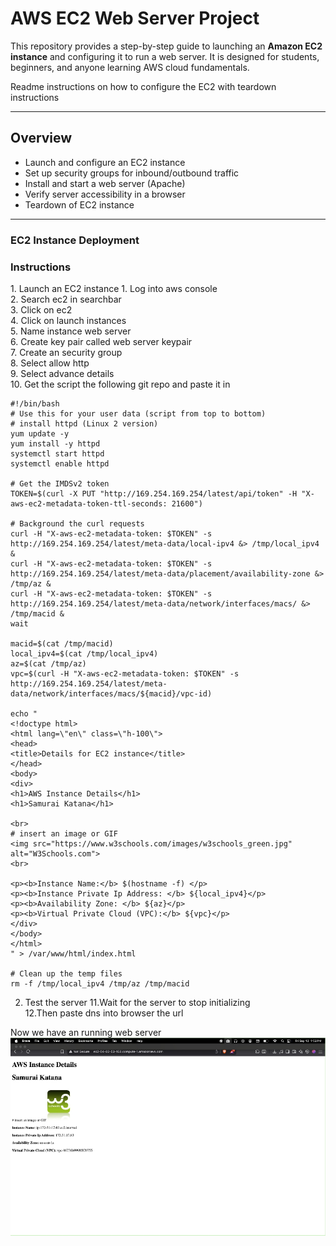 # AWS EC2 Web Server Project

This repository provides a step-by-step guide to launching an **Amazon EC2 instance** and configuring it to run a web server. It is designed for students, beginners, and anyone learning AWS cloud fundamentals.

Readme instructions on how to configure the EC2 with teardown instructions

----

## Overview
- Launch and configure an EC2 instance
- Set up security groups for inbound/outbound traffic
- Install and start a web server (Apache)
- Verify server accessibility in a browser
- Teardown of EC2 instance

----

### EC2 Instance Deployment

### Instructions  
1\. Launch an EC2 instance
  1\. Log into aws console  
  2\. Search ec2 in searchbar  
  3\. Click on ec2  
  4\. Click on launch instances  
  5\. Name instance web server  
  6\. Create key pair called web server keypair  
  7\. Create an security group  
  8\. Select allow http  
  9\. Select advance details  
  10\. Get the script the following git repo and paste it in  

~~~~
#!/bin/bash
# Use this for your user data (script from top to bottom)
# install httpd (Linux 2 version)
yum update -y
yum install -y httpd
systemctl start httpd
systemctl enable httpd

# Get the IMDSv2 token
TOKEN=$(curl -X PUT "http://169.254.169.254/latest/api/token" -H "X-aws-ec2-metadata-token-ttl-seconds: 21600")

# Background the curl requests
curl -H "X-aws-ec2-metadata-token: $TOKEN" -s http://169.254.169.254/latest/meta-data/local-ipv4 &> /tmp/local_ipv4 &
curl -H "X-aws-ec2-metadata-token: $TOKEN" -s http://169.254.169.254/latest/meta-data/placement/availability-zone &> /tmp/az &
curl -H "X-aws-ec2-metadata-token: $TOKEN" -s http://169.254.169.254/latest/meta-data/network/interfaces/macs/ &> /tmp/macid &
wait

macid=$(cat /tmp/macid)
local_ipv4=$(cat /tmp/local_ipv4)
az=$(cat /tmp/az)
vpc=$(curl -H "X-aws-ec2-metadata-token: $TOKEN" -s http://169.254.169.254/latest/meta-data/network/interfaces/macs/${macid}/vpc-id)

echo "
<!doctype html>
<html lang=\"en\" class=\"h-100\">
<head>
<title>Details for EC2 instance</title>
</head>
<body>
<div>
<h1>AWS Instance Details</h1>
<h1>Samurai Katana</h1>

<br>
# insert an image or GIF
<img src="https://www.w3schools.com/images/w3schools_green.jpg" alt="W3Schools.com">
<br>

<p><b>Instance Name:</b> $(hostname -f) </p>
<p><b>Instance Private Ip Address: </b> ${local_ipv4}</p>
<p><b>Availability Zone: </b> ${az}</p>
<p><b>Virtual Private Cloud (VPC):</b> ${vpc}</p>
</div>
</body>
</html>
" > /var/www/html/index.html

# Clean up the temp files
rm -f /tmp/local_ipv4 /tmp/az /tmp/macid
~~~~

2. Test the server
  11.Wait for the server to stop initializing  
  12.Then paste dns into browser the url

Now we have an running web server
![alt text](https://github.com/rahde-class-7/HW---deliverables/blob/main/Images/Server-Screenshot.jpg?raw=true)

